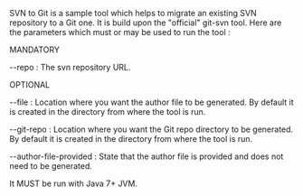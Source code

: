 SVN to Git is a sample tool which helps to migrate an existing SVN repository to a Git one.
It is build upon the "official" git-svn tool.
Here are the parameters which must or may be used to run the tool :

MANDATORY

--repo <URL> : The svn repository URL.


OPTIONAL

--file <path> : Location where you want the author file to be generated. By default it is created in the directory from where the tool is run.
                          
--git-repo <path> : Location where you want the Git repo directory to be generated. By default it is created in the directory from where the tool is run.
                          
--author-file-provided : State that the author file is provided and does not need to be generated.

It MUST be run with Java 7+ JVM.